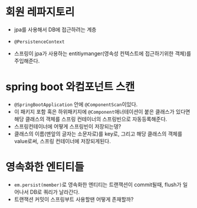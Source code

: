# 회원 레파지토리

- jpa를 사용해서 DB에 접근하려는 계층

- `@PersistenceContext`
- 스프링이 jpa가 사용하는 entitiymanger(영속성 컨텍스트에 접근하기위한 객체)를 주입해준다.

# spring boot 와컴포넌트 스캔

- `@SpringBootApplication` 안에 `@ComponentScan`이있다.
- 이 패키지 포함 혹은 하위패키지에 `@Component`애너테이션이 붙은 클래스가 있다면 해당 클래스의 객체를 스프링 컨테이너의 스프링빈으로 자동등록해준다.
- 스프링컨테이너에 어떻게 스프링빈이 저장되는뎅?
- 클래스의 이름(맨앞의 글자는 소문자로)를 key로, 그리고 해당 클래스의 객체를 value로써, 스프링 컨테이너에 저장되게된다.

# 영속화한 엔티티들

- `em.persist(member)`로 영속화한 엔티티는 트랜잭션이 commit될때, flush가 일어나서 DB로 쿼리가 날라간다.
- 트랜잭션 커밋이 스프링부트 사용할땐 어떻게 존재할까?
